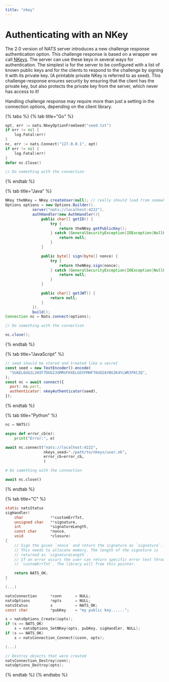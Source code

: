 ```yaml
---
title: "nkey"
---
```

# Authenticating with an NKey

The 2.0 version of NATS server introduces a new challenge response authentication option. This challenge response is based on a wrapper we call [NKeys](../../../../running-a-nats-service/configuration/securing_nats/auth_intro/nkey_auth). The server can use these keys in several ways for authentication. The simplest is for the server to be configured with a list of known public keys and for the clients to respond to the challenge by signing it with its private key. \(A printable private NKey is referred to as seed\). This challenge-response ensures security by ensuring that the client has the private key, but also protects the private key from the server, which never has access to it!

Handling challenge response may require more than just a setting in the connection options, depending on the client library.

{% tabs %}
{% tab title="Go" %}
```go
opt, err := nats.NkeyOptionFromSeed("seed.txt")
if err != nil {
    log.Fatal(err)
}
nc, err := nats.Connect("127.0.0.1", opt)
if err != nil {
    log.Fatal(err)
}
defer nc.Close()

// Do something with the connection
```
{% endtab %}

{% tab title="Java" %}
```java
NKey theNKey = NKey.createUser(null); // really should load from somewhere
Options options = new Options.Builder().
            server("nats://localhost:4222").
            authHandler(new AuthHandler(){
                public char[] getID() {
                    try {
                        return theNKey.getPublicKey();
                    } catch (GeneralSecurityException|IOException|NullPointerException ex) {
                        return null;
                    }
                }

                public byte[] sign(byte[] nonce) {
                    try {
                        return theNKey.sign(nonce);
                    } catch (GeneralSecurityException|IOException|NullPointerException ex) {
                        return null;
                    }
                }

                public char[] getJWT() {
                    return null;
                }
            }).
            build();
Connection nc = Nats.connect(options);

// Do something with the connection

nc.close();
```
{% endtab %}

{% tab title="JavaScript" %}
```javascript
// seed should be stored and treated like a secret
const seed = new TextEncoder().encode(
  "SUAEL6GG2L2HIF7DUGZJGMRUFKXELGGYFMHF76UO2AYBG3K4YLWR3FKC2Q",
);
const nc = await connect({
  port: ns.port,
  authenticator: nkeyAuthenticator(seed),
});
```
{% endtab %}

{% tab title="Python" %}
```python
nc = NATS()

async def error_cb(e):
    print("Error:", e)

await nc.connect("nats://localhost:4222",
                 nkeys_seed="./path/to/nkeys/user.nk",
                 error_cb=error_cb,
                 )

# Do something with the connection

await nc.close()
```
{% endtab %}

{% tab title="C" %}
```c
static natsStatus
sigHandler(
    char            **customErrTxt,
    unsigned char   **signature,
    int             *signatureLength,
    const char      *nonce,
    void            *closure)
{
    // Sign the given `nonce` and return the signature as `signature`.
    // This needs to allocate memory. The length of the signature is
    // returned as `signatureLength`.
    // If an error occurs the user can return specific error text through
    // `customErrTxt`. The library will free this pointer.

    return NATS_OK;
}

(...)

natsConnection      *conn      = NULL;
natsOptions         *opts      = NULL;
natsStatus          s          = NATS_OK;
const char          *pubKey    = "my public key......";

s = natsOptions_Create(&opts);
if (s == NATS_OK)
    s = natsOptions_SetNKey(opts, pubKey, sigHandler, NULL);
if (s == NATS_OK)
    s = natsConnection_Connect(&conn, opts);

(...)

// Destroy objects that were created
natsConnection_Destroy(conn);
natsOptions_Destroy(opts);
```
{% endtab %}
{% endtabs %}

